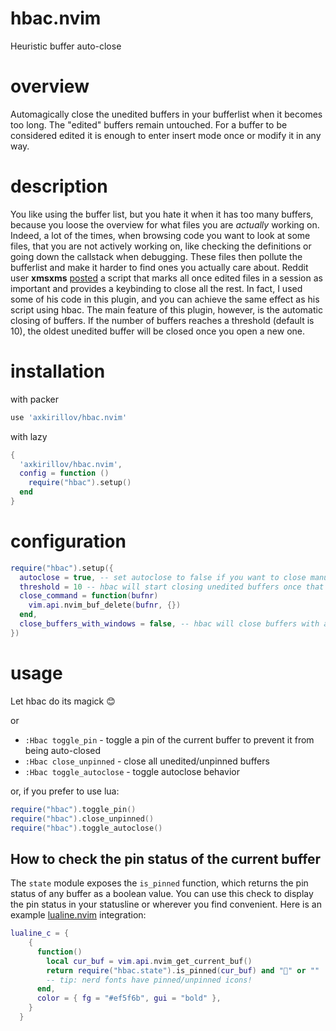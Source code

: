 # hbac.nvim
Heuristic buffer auto-close
# overview
Automagically close the unedited buffers in your bufferlist when it becomes too long. The "edited" buffers remain untouched. For a buffer to be considered edited it is enough to enter insert mode once or modify it in any way.

# description
You like using the buffer list, but you hate it when it has too many buffers, because you loose the overview for what files you are *actually* working on. Indeed, a lot of the times, when browsing code you want to look at some files, that you are not actively working on, like checking the definitions or going down the callstack when debugging. These files then pollute the bufferlist and make it harder to find ones you actually care about.
Reddit user **xmsxms** [posted](https://www.reddit.com/r/neovim/comments/12c4ad8/closing_unused_buffers/?utm_source=share&utm_medium=web2x&context=3) a script that marks all once edited files in a session as important and provides a keybinding to close all the rest. In fact, I used some of his code in this plugin, and you can achieve the same effect as his script using hbac.
The main feature of this plugin, however, is the automatic closing of buffers. If the number of buffers reaches a threshold (default is 10), the oldest unedited buffer will be closed once you open a new one.

# installation

with packer
```lua
use 'axkirillov/hbac.nvim'
```
with lazy
```lua	
{
  'axkirillov/hbac.nvim',
  config = function ()
    require("hbac").setup()
  end
}
```

# configuration
```lua
require("hbac").setup({
  autoclose = true, -- set autoclose to false if you want to close manually
  threshold = 10 -- hbac will start closing unedited buffers once that number is reached
  close_command = function(bufnr)
    vim.api.nvim_buf_delete(bufnr, {})
  end,
  close_buffers_with_windows = false, -- hbac will close buffers with associated windows if this option is `true`
})
```

# usage
Let hbac do its magick 😊

or

- `:Hbac toggle_pin` - toggle a pin of the current buffer to prevent it from being auto-closed
- `:Hbac close_unpinned` - close all unedited/unpinned buffers
- `:Hbac toggle_autoclose` - toggle autoclose behavior

or, if you prefer to use lua:

```lua
require("hbac").toggle_pin()
require("hbac").close_unpinned()
require("hbac").toggle_autoclose()
```

## How to check the pin status of the current buffer

The `state` module exposes the `is_pinned` function, which returns the pin status of any buffer as a boolean value. You can use this check to display the pin status in your statusline or wherever you find convenient. Here is an example [lualine.nvim](https://github.com/nvim-lualine/lualine.nvim) integration:

```lua
lualine_c = {
    {
      function()
        local cur_buf = vim.api.nvim_get_current_buf()
        return require("hbac.state").is_pinned(cur_buf) and "📍" or ""
        -- tip: nerd fonts have pinned/unpinned icons!
      end,
      color = { fg = "#ef5f6b", gui = "bold" },
    }
  }
```
